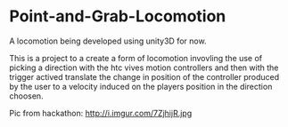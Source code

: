 # Point-and-Grab-Locomotion
A locomotion being developed using unity3D for now.

This is a project to a create a form of locomotion invovling the use of picking a direction with the htc vives motion controllers
and then with the trigger actived translate the change in position of the controller produced by the user to a velocity induced on
the players position in the direction choosen.

Pic from hackathon:
http://i.imgur.com/7ZjhijR.jpg
